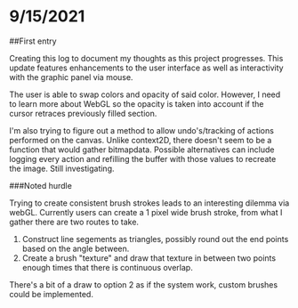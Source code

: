 
# 9/15/2021

##First entry

Creating this log to document my thoughts as this project progresses.
This update features enhancements to the user interface as well as interactivity with the graphic panel via mouse.

The user is able to swap colors and opacity of said color. However, I need to learn more about WebGL
so the opacity is taken into account if the cursor retraces previously filled section.

I'm also trying to figure out a method to allow undo's/tracking of actions performed on the canvas.
Unlike context2D, there doesn't seem to be a function that would gather bitmapdata.
Possible alternatives can include logging every action and refilling the buffer with those values to recreate the image.
Still investigating.

###Noted hurdle

Trying to create consistent brush strokes leads to an interesting dilemma via webGL.
Currently users can create a 1 pixel wide brush stroke, from what I gather there are two routes to take.

1. Construct line segements as triangles, possibly round out the end points based on the angle between.
2. Create a brush "texture" and draw that texture in between two points enough times that there is continuous overlap.

There's a bit of a draw to option 2 as if the system work, custom brushes could be implemented. 
